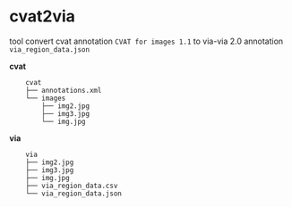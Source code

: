 # cvat2via

tool convert cvat annotation `CVAT for images 1.1` to via-via 2.0 annotation `via_region_data.json`

**cvat**

        cvat
        ├── annotations.xml
        └── images
            ├── img2.jpg
            ├── img3.jpg
            └── img.jpg 

**via**

        via
        ├── img2.jpg
        ├── img3.jpg
        ├── img.jpg
        ├── via_region_data.csv
        └── via_region_data.json